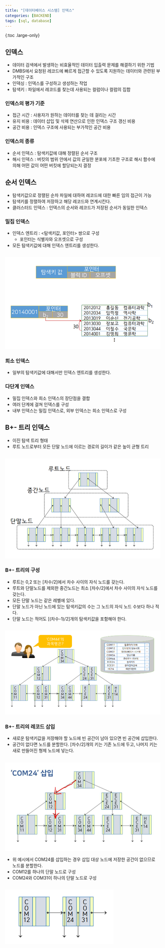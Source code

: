 ```yaml
---
title: "[데이터베이스 시스템] 인덱스"
categories: [BACKEND]
tags: [sql, database]
---
```


{:toc .large-only}

## 인덱스

- 데이터 검색에서 발생하는 비효율적인 데이터 입출력 문제를 해결하기 위한 기법
- DMBS에서 요청된 레코드에 빠르게 접근할 수 있도록 지원하는 데이터와 관련된 부가적인 구조
- 인덱싱 : 인덱스를 구성하고 생성하는 작업
- 탐색키 : 파일에서 레코드를 찾는데 사용되는 컬럼이나 컬럼의 집합

### 인덱스의 평가 기준

- 접근 시간 : 사용자가 원하는 데이터를 찾는 데 걸리는 시간
- 유지 비용 : 데이터 삽입 및 삭제 연산으로 인한 인덱스 구조 갱신 비용
- 공간 비용 : 인덱스 구조에 사용되는 부가적인 공간 비용

### 인덱스의 종류

- 순서 인덱스 : 탐색키값에 대해 정렬된 순서 구조
- 해시 인덱스 : 버킷의 범위 안에서 값의 균일한 분포에 기초한 구조로 해시 함수에 의해 어떤 값이 어떤 버킷에 할당되는지 결정

## 순서 인덱스

- 탐색키값으로 정렬된 순차 파일에 대하여 레코드에 대한 빠른 임의 접근이 가능
- 탐색키를 정렬하여 저장하고 해당 레코드와 연계시킨다.
- 클러스터드 인덱스 : 인덱스의 순서와 레코드가 저장된 순서가 동일한 인덱스

### 밀집 인덱스

- 인덱스 엔트리 : <탐색키값, 포인터> 쌍으로 구성
  - 포인터는 식별자와 오프셋으로 구성
- 모든 탐색키값에 대해 인덱스 엔트리를 생성한다.

<img src="/assets/img/blog/2024-06-09-index_01.png" style="margin-top:15px;">

### 희소 인덱스

- 일부의 탐색키값에 대해서만 인덱스 엔트리를 생성한다.

### 다단계 인덱스

- 밀집 인덱스와 희소 인덱스의 장단점을 결합
- 여러 단계에 걸쳐 인덱스를 구성
- 내부 인덱스는 밀집 인덱스로, 외부 인덱스는 희소 인덱스로 구성

## B+- 트리 인덱스

- 이진 탐색 트리 형태
- 루트 노드로부터 모든 단말 노드에 이르는 경로의 길이가 같은 높이 균형 트리

<img src="/assets/img/blog/2024-06-09-index_02.png" style="margin-top:15px;">

### B+- 트리의 구성

- 루트는 0,2 또는 [차수/2]에서 차수 사이의 자식 노드를 갖는다.
- 루트와 단말노드를 제외한 중간노드는 최소 [차수/2]에서 차수 사이의 자식 노드를 갖는다.
- 모든 단말 노드는 같은 레벨에 있다.
- 단말 노드가 아닌 노드에 있는 탐색키값의 수는 그 노드의 자식 노드 수보다 하나 적다.
- 단말 노드는 적어도 [(차수-1)/2]개의 탐색키값을 포함해야 한다.

<img src="/assets/img/blog/2024-06-09-index_03.png" style="margin-top:15px;">

### B+- 트리의 레코드 삽입

- 새로운 탐색키값을 저장해야 할 노드에 빈 공간이 남아 있으면 빈 공간에 삽입한다.
- 공간이 없다면 노드를 분할한다. [차수/2]개의 키는 기존 노드에 두고, 나머지 키는 새로 만들어진 형제 노드에 넣는다.

<img src="/assets/img/blog/2024-06-09-index_04.png" style="margin-top:15px;">

- 위 예시에서 COM24를 삽입하는 경우 삽입 대상 노드에 저장한 공간이 없으므로 노드를 분할한다.
- COM12를 하나의 단말 노드로 구성
- COM24와 COM31이 하나의 단말 노드로 구성

<img src="/assets/img/blog/2024-06-09-index_05.png" style="margin-top:15px;">
